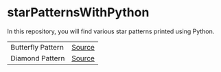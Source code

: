 # starPatternsWithPython
In this repository, you will find various star patterns printed using Python.
<table>
  <tr>
    <td>
Butterfly Pattern
    </td>
    <td>
      <a target="_blank" href="https://github.com/ayanalyser/starPatternsWithPython/blob/main/butterfly.py">Source</a>
    </td>
  </tr>

  <tr>
    <td>Diamond Pattern</td>
    <td>
      <a target="_blank" href="https://github.com/ayanalyser/starPatternsWithPython/blob/main/diamond.py">Source</a>
    </td>
  </tr>
</table>
